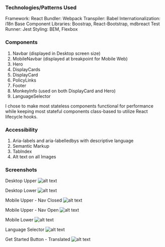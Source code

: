
### Technologies/Patterns Used

Framework: React
Bundler: Webpack
Transpiler: Babel
Internationalization: i18n
Base Component Libraries: Boostrap, React-Bootstrap, mdbreact
Test Runner: Jest
Styling: BEM, Flexbox

### Components

1. Navbar (displayed in Desktop screen size)
2. MobileNavbar (displayed at breakpoint for Mobile Web)
3. Hero
4. DisplayCards
5. DisplayCard
6. PolicyLinks
7. Footer
8. MonkeyInfo (used on both DisplayCard and Hero)
9. LanguageSelector

I chose to make most stateless components functional for performance while keeping most stateful components class-based to utilize React lifecycle hooks.

### Accessibility

1. Aria-labels and aria-labelledbys with descriptive language
2. Semantic Markup
3. TabIndex
4. Alt text on all Images


### Screenshots

Desktop Upper
![alt text](public/assets/readme/desktop_upper.png "desktop page - upper")

Desktop Lower
![alt text](public/assets/readme/desktop_lower.png "desktop page - lower")

Mobile Upper - Nav Closed
![alt text](public/assets/readme/mobile_upper_nav_closed.png "mobile web - upper - nav closed")

Mobile Upper - Nav Open
![alt text](public/assets/readme/mobile_upper_nav_open.png "mobile web - upper - nav open")

Mobile Lower
![alt text](public/assets/readme/mobile_lower.png "mobile web - lower")

Language Selector
![alt text](public/assets/readme/language_selector.png "language selector - open")

Get Started Button - Translated
![alt text](public/assets/readme/translated_button.png "get started button - translated")

